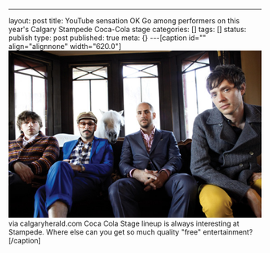 ---
layout: post
title: YouTube sensation OK Go among performers on this year's Calgary Stampede Coca-Cola
  stage
categories: []
tags: []
status: publish
type: post
published: true
meta: {}
---[caption id="" align="alignnone" width="620.0"]
![via calgaryherald.com Coca Cola Stage lineup is always interesting at Stampede. Where else can you get so much quality ](/squarespace_images/static_50d2902fe4b0959a0871a12c_50d29312e4b04687d9db341b_50d29312e4b04687d9db3467_1355977493748__img.jpg) via calgaryherald.com Coca Cola Stage lineup is always interesting at Stampede. Where else can you get so much quality "free" entertainment?[/caption]
